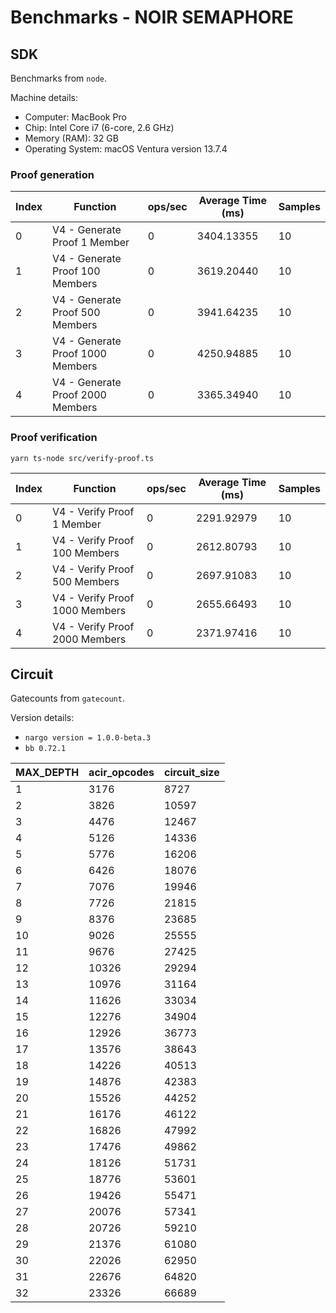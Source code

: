 # Benchmarks - NOIR SEMAPHORE

## SDK 

Benchmarks from `node`. 

Machine details:
- Computer: MacBook Pro
- Chip: Intel Core i7 (6-core, 2.6 GHz)
- Memory (RAM): 32 GB
- Operating System: macOS Ventura version 13.7.4

### Proof generation

| Index | Function                           | ops/sec | Average Time (ms) | Samples |
|-------|------------------------------------|---------|-------------------|---------|
| 0     | V4 - Generate Proof 1 Member       | 0       | 3404.13355        | 10      |
| 1     | V4 - Generate Proof 100 Members    | 0       | 3619.20440        | 10      |
| 2     | V4 - Generate Proof 500 Members    | 0       | 3941.64235        | 10      |
| 3     | V4 - Generate Proof 1000 Members   | 0       | 4250.94885        | 10      |
| 4     | V4 - Generate Proof 2000 Members   | 0       | 3365.34940        | 10      |

<!-- 
┌─────────┬────────────────────────────────────┬─────────┬───────────────────┬─────────┐
│ (index) │              Function              │ ops/sec │ Average Time (ms) │ Samples │
├─────────┼────────────────────────────────────┼─────────┼───────────────────┼─────────┤
│    0    │   'V4 - Generate Proof 1 Member'   │   '0'   │   '3404.13355'    │   10    │
│    1    │ 'V4 - Generate Proof 100 Members'  │   '0'   │   '3619.20440'    │   10    │
│    2    │ 'V4 - Generate Proof 500 Members'  │   '0'   │   '3941.64235'    │   10    │
│    3    │ 'V4 - Generate Proof 1000 Members' │   '0'   │   '4250.94885'    │   10    │
│    4    │ 'V4 - Generate Proof 2000 Members' │   '0'   │   '3365.34940'    │   10    │
└─────────┴────────────────────────────────────┴─────────┴───────────────────┴─────────┘
 -->

### Proof verification
```
yarn ts-node src/verify-proof.ts
```

| Index | Function                          | ops/sec | Average Time (ms) | Samples |
|-------|-----------------------------------|---------|-------------------|---------|
| 0     | V4 - Verify Proof 1 Member        | 0       | 2291.92979        | 10      |
| 1     | V4 - Verify Proof 100 Members     | 0       | 2612.80793        | 10      |
| 2     | V4 - Verify Proof 500 Members     | 0       | 2697.91083        | 10      |
| 3     | V4 - Verify Proof 1000 Members    | 0       | 2655.66493        | 10      |
| 4     | V4 - Verify Proof 2000 Members    | 0       | 2371.97416        | 10      |

<!-- 
┌─────────┬──────────────────────────────────┬─────────┬───────────────────┬─────────┐
│ (index) │             Function             │ ops/sec │ Average Time (ms) │ Samples │
├─────────┼──────────────────────────────────┼─────────┼───────────────────┼─────────┤
│    0    │   'V4 - Verify Proof 1 Member'   │   '0'   │   '2291.92979'    │   10    │
│    1    │ 'V4 - Verify Proof 100 Members'  │   '0'   │   '2612.80793'    │   10    │
│    2    │ 'V4 - Verify Proof 500 Members'  │   '0'   │   '2697.91083'    │   10    │
│    3    │ 'V4 - Verify Proof 1000 Members' │   '0'   │   '2655.66493'    │   10    │
│    4    │ 'V4 - Verify Proof 2000 Members' │   '0'   │   '2371.97416'    │   10    │
└─────────┴──────────────────────────────────┴─────────┴───────────────────┴─────────┘
 -->

## Circuit

Gatecounts from `gatecount`. 

Version details:
- `nargo version = 1.0.0-beta.3`
- `bb 0.72.1`

| MAX_DEPTH | acir_opcodes | circuit_size |
|-----------|--------------|--------------|
| 1         | 3176         | 8727         |
| 2         | 3826         | 10597        |
| 3         | 4476         | 12467        |
| 4         | 5126         | 14336        |
| 5         | 5776         | 16206        |
| 6         | 6426         | 18076        |
| 7         | 7076         | 19946        |
| 8         | 7726         | 21815        |
| 9         | 8376         | 23685        |
| 10        | 9026         | 25555        |
| 11        | 9676         | 27425        |
| 12        | 10326        | 29294        |
| 13        | 10976        | 31164        |
| 14        | 11626        | 33034        |
| 15        | 12276        | 34904        |
| 16        | 12926        | 36773        |
| 17        | 13576        | 38643        |
| 18        | 14226        | 40513        |
| 19        | 14876        | 42383        |
| 20        | 15526        | 44252        |
| 21        | 16176        | 46122        |
| 22        | 16826        | 47992        |
| 23        | 17476        | 49862        |
| 24        | 18126        | 51731        |
| 25        | 18776        | 53601        |
| 26        | 19426        | 55471        |
| 27        | 20076        | 57341        |
| 28        | 20726        | 59210        |
| 29        | 21376        | 61080        |
| 30        | 22026        | 62950        |
| 31        | 22676        | 64820        |
| 32        | 23326        | 66689        |

<!-- 
 MAX_DEPTH | acir_opcodes |   circuit_size
------------------------------------------
         1 |         3176 |           8727
         2 |         3826 |          10597
         3 |         4476 |          12467
         4 |         5126 |          14336
         5 |         5776 |          16206
         6 |         6426 |          18076
         7 |         7076 |          19946
         8 |         7726 |          21815
         9 |         8376 |          23685
        10 |         9026 |          25555
        11 |         9676 |          27425
        12 |        10326 |          29294
        13 |        10976 |          31164
        14 |        11626 |          33034
        15 |        12276 |          34904
        16 |        12926 |          36773
        17 |        13576 |          38643
        18 |        14226 |          40513
        19 |        14876 |          42383
        20 |        15526 |          44252
        21 |        16176 |          46122
        22 |        16826 |          47992
        23 |        17476 |          49862
        24 |        18126 |          51731
        25 |        18776 |          53601
        26 |        19426 |          55471
        27 |        20076 |          57341
        28 |        20726 |          59210
        29 |        21376 |          61080
        30 |        22026 |          62950
        31 |        22676 |          64820
        32 |        23326 |          66689 -->